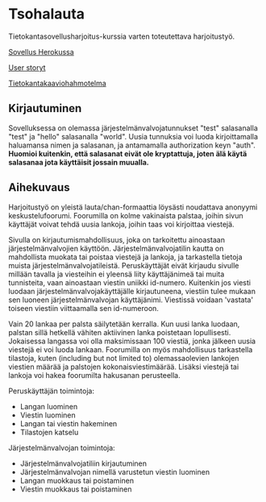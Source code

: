 # Tsohalauta

Tietokantasovellusharjoitus-kurssia varten toteutettava harjoitustyö.  

[Sovellus Herokussa](https://tsohalankku.herokuapp.com/)  

[User storyt](https://github.com/Tubaias/tsohalauta/blob/master/documentation/userstories.md)  

[Tietokantakaaviohahmotelma](https://github.com/Tubaias/tsohalauta/blob/master/documentation/db_diagram.png)

## Kirjautuminen

Sovelluksessa on olemassa järjestelmänvalvojatunnukset "test" salasanalla "test" ja "hello" salasanalla "world". Uusia tunnuksia voi luoda kirjoittamalla haluamansa nimen ja salasanan, ja antamamalla authorization keyn "auth".  
**Huomioi kuitenkin, että salasanat eivät ole kryptattuja, joten älä käytä salasanaa jota käyttäisit jossain muualla.**

## Aihekuvaus

Harjoitustyö on yleistä lauta/chan-formaattia löysästi noudattava anonyymi keskustelufoorumi. Foorumilla on kolme vakinaista palstaa, joihin sivun käyttäjät voivat tehdä uusia lankoja, joihin taas voi kirjoittaa viestejä. 

Sivulla on kirjautumismahdollisuus, joka on tarkoitettu ainoastaan järjestelmänvalvojien käyttöön. Järjestelmänvalvojatilin kautta on mahdollista muokata tai poistaa viestejä ja lankoja, ja tarkastella tietoja muista järjestelmänvalvojatileistä. Peruskäyttäjät eivät kirjaudu sivulle millään tavalla ja viesteihin ei yleensä liity käyttäjänimeä tai muita tunnisteita, vaan ainoastaan viestin uniikki id-numero. Kuitenkin jos viesti luodaan järjestelmänvalvojakäyttäjälle kirjautuneena, viestiin tulee mukaan sen luoneen järjestelmänvalvojan käyttäjänimi. Viestissä voidaan 'vastata' toiseen viestiin viittaamalla sen id-numeroon.

Vain 20 lankaa per palsta säilytetään kerralla. Kun uusi lanka luodaan, palstan sillä hetkellä vähiten aktiivinen lanka poistetaan lopullisesti. Jokaisessa langassa voi olla maksimissaan 100 viestiä, jonka jälkeen uusia viestejä ei voi luoda lankaan. Foorumilla on myös mahdollisuus tarkastella tilastoja, kuten (including but not limited to) olemassaolevien lankojen viestien määrää ja palstojen kokonaisviestimäärää. Lisäksi viestejä tai lankoja voi hakea foorumilta hakusanan perusteella.

Peruskäyttäjän toimintoja:
- Langan luominen
- Viestin luominen
- Langan tai viestin hakeminen
- Tilastojen katselu

Järjestelmänvalvojan toimintoja:
- Järjestelmänvalvojatiliin kirjautuminen
- Järjestelmänvalvojan nimellä varustetun viestin luominen
- Langan muokkaus tai poistaminen
- Viestin muokkaus tai poistaminen
